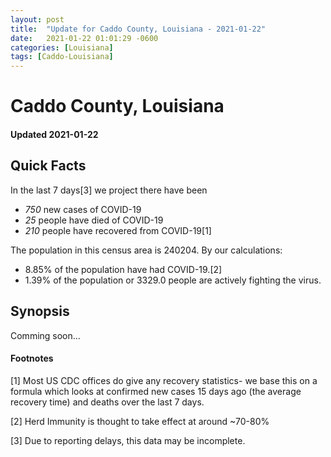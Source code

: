 ```yaml
---
layout: post
title:  "Update for Caddo County, Louisiana - 2021-01-22"
date:   2021-01-22 01:01:29 -0600
categories: [Louisiana]
tags: [Caddo-Louisiana]
---
```


# Caddo County, Louisiana
#### Updated 2021-01-22

## Quick Facts

In the last 7 days[3] we project there have been
- *750* new cases of COVID-19
- *25* people have died of COVID-19
- *210* people have recovered from COVID-19[1]

The population in this census area is 240204. By our calculations:
- 8.85% of the population have had COVID-19.[2]
- 1.39% of the population or 3329.0 people are actively fighting the virus.

## Synopsis

Comming soon...


#### Footnotes

[1] Most US CDC offices do give any recovery statistics- we base this on a formula which looks at confirmed new cases
15 days ago (the average recovery time) and deaths over the last 7 days.

[2] Herd Immunity is thought to take effect at around ~70-80%

[3] Due to reporting delays, this data may be incomplete.
 
    
